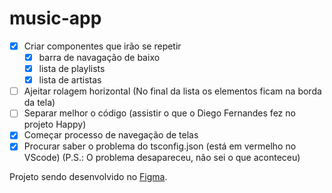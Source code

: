 # music-app
- [X] Criar componentes que irão se repetir
    - [X] barra de navagação de baixo
    - [X] lista de playlists
    - [X] lista de artistas
- [ ] Ajeitar rolagem horizontal (No final da lista os elementos ficam na borda da tela)
- [ ] Separar melhor o código (assistir o que o Diego Fernandes fez no projeto Happy)
- [X] Começar processo de navegação de telas
- [X] Procurar saber o problema do tsconfig.json (está em vermelho no VScode) (P.S.: O problema desapareceu, não sei o que aconteceu)

Projeto sendo desenvolvido no [Figma](https://www.figma.com/file/SyrEVI36hw0MtH06IUeseN/music-app?node-id=5%3A2).
